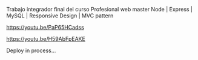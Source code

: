 
Trabajo integrador final del curso Profesional web master Node | Express | MySQL | Responsive Design | MVC pattern

https://youtu.be/PaP65HCadss


https://youtu.be/H59AbFpEAKE


Deploy in process...
